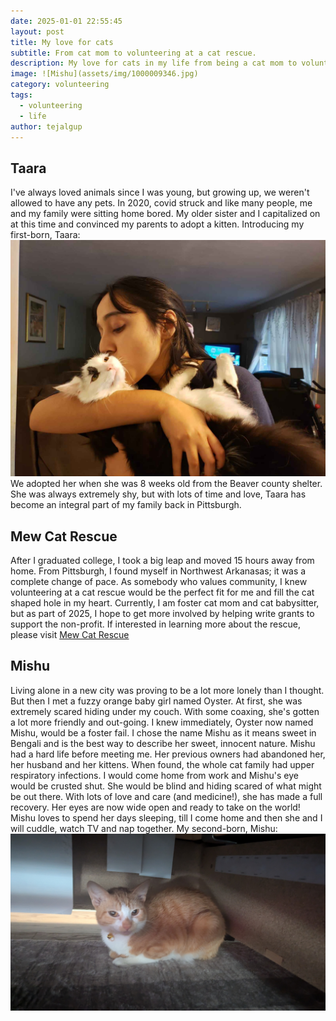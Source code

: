 ```yaml
---
date: 2025-01-01 22:55:45
layout: post
title: My love for cats
subtitle: From cat mom to volunteering at a cat rescue.
description: My love for cats in my life from being a cat mom to volunteering at a cat rescue.
image: ![Mishu](assets/img/1000009346.jpg)
category: volunteering
tags:
  - volunteering
  - life
author: tejalgup
---
```



## Taara

I've always loved animals since I was young, but growing up, we weren't allowed to have any pets. In 2020, covid struck and like many people, me and my family were sitting home bored. My older sister and I capitalized on at this time and convinced my parents to adopt a kitten. Introducing my first-born, Taara: ![Taara](assets/img/IMG-20240222-WA0011.jpg) We adopted her when she was 8 weeks old from the Beaver county shelter. She was always extremely shy, but with lots of time and love, Taara has become an integral part of my family back in Pittsburgh. 

## Mew Cat Rescue

After I graduated college, I took a big leap and moved 15 hours away from home. From Pittsburgh, I found myself in Northwest Arkanasas; it was a complete change of pace. As somebody who values community, I knew volunteering at a cat rescue would be the perfect fit for me and fill the cat shaped hole in my heart. Currently, I am foster cat mom and cat babysitter, but as part of 2025, I hope to get more involved by helping write grants to support the non-profit. If interested in learning more about the rescue, please visit [Mew Cat Rescue](https://www.mewcatrescue.com/)

## Mishu

Living alone in a new city was proving to be a lot more lonely than I thought. But then I met a fuzzy orange baby girl named Oyster. At first, she was extremely scared hiding under my couch. With some coaxing, she's gotten a lot more friendly and out-going. I knew immediately, Oyster now named Mishu, would be a foster fail. I chose the name Mishu as it means sweet in Bengali and is the best way to describe her sweet, innocent nature. Mishu had a hard life before meeting me. Her previous owners had abandoned her, her husband and her kittens. When found, the whole cat family had upper respiratory infections. I would come home from work and Mishu's eye would be crusted shut. She would be blind and hiding scared of what might be out there. With lots of love and care (and medicine!), she has made a full recovery. Her eyes are now wide open and ready to take on the world! Mishu loves to spend her days sleeping, till I come home and then she and I will cuddle, watch TV and nap together. My second-born, Mishu: ![Mishu](assets/img/PXL_20241018_150507806.jpg)

